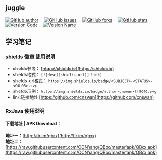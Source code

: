 ## juggle

[![GitHub author](https://img.shields.io/badge/author-cnswan-ff9600.svg)](https://github.com/cnswan)&ensp;&ensp;
[![GitHub issues](https://img.shields.io/github/issues/cnswan/juggle.svg)](https://github.com/cnswan/juggle/issues)&ensp;&ensp;
[![GitHub forks](https://img.shields.io/github/forks/cnswan/juggle.svg)](https://github.com/cnswan/juggle/network)&ensp;&ensp;
[![GitHub stars](https://img.shields.io/github/stars/cnswan/juggle.svg)](https://github.com/cnswan/juggle/stargazers)  
[![Version Code](https://img.shields.io/badge/Version%20Code-4-brightgreen.svg)](https://github.com/cnswan)&ensp;&ensp; 
[![Version Name](https://img.shields.io/badge/Version%20Name-v1.6%20%E6%AD%A3%E5%BC%8F%E7%89%88-blue.svg)](https://github.com/cnswan)&ensp;&ensp; 

## 学习笔记
### shields 徽章 使用说明 ###
- shields参考：		[https://shields.io](https://shields.io)
- shields格式：		`[![desc](shields-url)](link)`
- shields-url格式：	`https://img.shields.io/badge/<SUBJECT>-<STATUS>-<COLOR>.svg`
- shields示例：		`https://img.shields.io/badge/author-cnswan-ff9600.svg`
- link:链接地址		 [https://github.com/cnswan](https://github.com/cnswan)

### RxJava 使用说明 ###


#### 下载地址 | APK Download：

**地址一：**[http://fir.im/qbox](http://fir.im/qbox)  
**地址二：**[https://raw.githubusercontent.com/OCNYang/QBox/master/apk/QBox.apk](https://raw.githubusercontent.com/OCNYang/QBox/master/apk/QBox.apk) 

